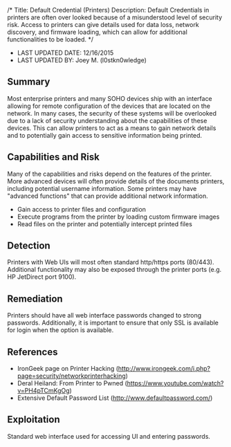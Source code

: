 /*
Title: Default Credential (Printers)
Description: Default Credentials in printers are often over looked because of a misunderstood level of security risk.
Access to printers can give details used for data loss, network discovery, and firmware loading, which can allow for
additional functionalities to be loaded.
*/

- LAST UPDATED DATE: 12/16/2015
- LAST UPDATED BY: Joey M. (l0stkn0wledge)

## Summary

Most enterprise printers and many SOHO devices ship with an interface allowing for remote configuration of the devices that
are located on the network.  In many cases, the security of these systems will be overlooked due to a lack of security
understanding about the capabilities of these devices.  This can allow printers to act as a means to gain network details
and to potentially gain access to sensitive information being printed.

## Capabilities and Risk

Many of the capabilities and risks depend on the features of the printer. More advanced devices will often provide details
of the documents printers, including potential username information. Some printers may have "advanced functions" that can
provide additional network information. 

- Gain access to printer files and configuration
- Execute programs from the printer by loading custom firmware images
- Read files on the printer and potentially intercept printed files

## Detection

Printers with Web UIs will most often standard http/https ports (80/443).  Additional functionality may also be exposed
through the printer ports (e.g. HP JetDirect port 9100).  

## Remediation

Printers should have all web interface passwords changed to strong passwords. Additionally, it is important to ensure that
only SSL is available for login when the option is available.

## References

- IronGeek page on Printer Hacking (http://www.irongeek.com/i.php?page=security/networkprinterhacking)
- Deral Heiland: From Printer to Pwned (https://www.youtube.com/watch?v=PH4pTCmKgOg)
- Extensive Default Password List (http://www.defaultpassword.com/)

## Exploitation

Standard web interface used for accessing UI and entering passwords.
